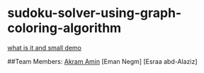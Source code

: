 # sudoku-solver-using-graph-coloring-algorithm

[what is it and small demo](https://drive.google.com/file/d/1PD7cm_AhbbyzGBfYo6FTMq_siMUvq7MB/view?usp=sharing)

##Team Members:
[Akram Amin](aminakram379@gmail.com)
[Eman Negm]
[Esraa abd-Alaziz]
